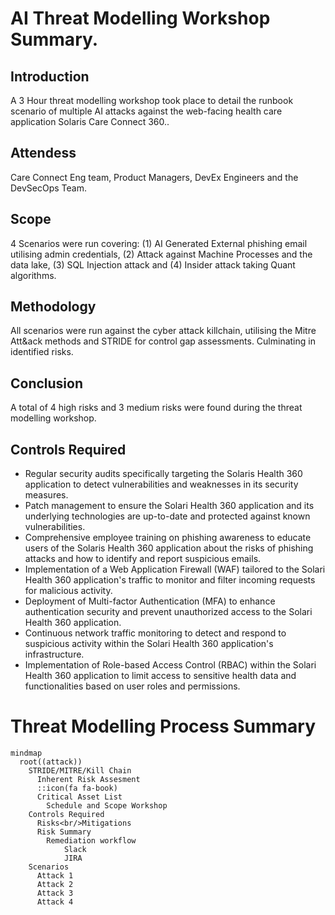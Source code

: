  # AI Threat Modelling Workshop Summary.
 
 ## Introduction
 A 3 Hour threat modelling workshop took place to detail the runbook scenario of multiple AI attacks against the web-facing health care application Solaris Care Connect 360..
 
 ## Attendess
 Care Connect Eng team, Product Managers, DevEx Engineers and the DevSecOps Team.
 
 ## Scope
 4 Scenarios were run covering: (1) AI Generated External phishing email utilising admin credentials, (2) Attack against Machine Processes and the data lake, (3) SQL Injection attack and (4) Insider attack taking Quant algorithms.
 
 ## Methodology
 All scenarios were run against the cyber attack killchain, utilising the Mitre Att&ack methods and STRIDE for control gap assessments. Culminating in identified risks. 
 
 ## Conclusion
 A total of 4 high risks and 3 medium risks were found during the threat modelling workshop.
 
 ## Controls Required
 
 - Regular security audits specifically targeting the Solaris Health 360 application to detect vulnerabilities and weaknesses in its security measures.
 - Patch management to ensure the Solari Health 360 application and its underlying technologies are up-to-date and protected against known vulnerabilities.
 - Comprehensive employee training on phishing awareness to educate users of the Solaris Health 360 application about the risks of phishing attacks and how to identify and report suspicious emails.
 - Implementation of a Web Application Firewall (WAF) tailored to the Solari Health 360 application's traffic to monitor and filter incoming requests for malicious activity.
 - Deployment of Multi-factor Authentication (MFA) to enhance authentication security and prevent unauthorized access to the Solari Health 360 application.
 - Continuous network traffic monitoring to detect and respond to suspicious activity within the Solari Health 360 application's infrastructure.
 - Implementation of Role-based Access Control (RBAC) within the Solari Health 360 application to limit access to sensitive health data and functionalities based on user roles and permissions.
 
 # Threat Modelling Process Summary
 
 ```mermaid
 mindmap
   root((attack))
     STRIDE/MITRE/Kill Chain
       Inherent Risk Assesment
       ::icon(fa fa-book)
       Critical Asset List
         Schedule and Scope Workshop
     Controls Required
       Risks<br/>Mitigations
       Risk Summary
         Remediation workflow
             Slack
             JIRA 
     Scenarios
       Attack 1
       Attack 2
       Attack 3
       Attack 4